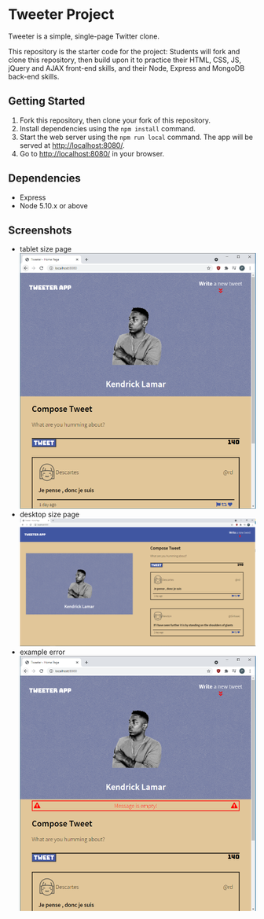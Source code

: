 # Tweeter Project

Tweeter is a simple, single-page Twitter clone.

This repository is the starter code for the project: Students will fork and clone this repository, then build upon it to practice their HTML, CSS, JS, jQuery and AJAX front-end skills, and their Node, Express and MongoDB back-end skills.

## Getting Started

1. Fork this repository, then clone your fork of this repository.
2. Install dependencies using the `npm install` command.
3. Start the web server using the `npm run local` command. The app will be served at <http://localhost:8080/>.
4. Go to <http://localhost:8080/> in your browser.

## Dependencies

- Express
- Node 5.10.x or above

## Screenshots
- tablet size page
!["Screenshot of tablet size page"](https://github.com/Pavneetk/tweeter/blob/master/docs/tablet-page.PNG?raw=true)
- desktop size page
!["Screenshot of desktop size page"](https://github.com/Pavneetk/tweeter/blob/master/docs/desktop-page.PNG?raw=true)
- example error
!["Screenshot of example error"](https://github.com/Pavneetk/tweeter/blob/master/docs/example-error.PNG?raw=true)
